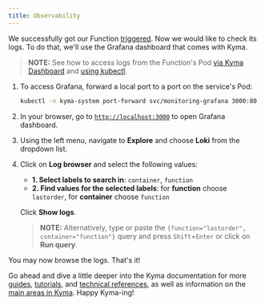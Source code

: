 ```yaml
---
title: Observability
---
```


We successfully got our Function [triggered](05-trigger-workload-with-event.md).
Now we would like to check its logs. 
To do that, we'll use the Grafana dashboard that comes with Kyma. 

> **NOTE:** See how to access logs from the Function's Pod [via Kyma Dashboard](../04-operation-guides/operations/obsv-01-access-logs/#kubernetes-logs-in-kyma-dashboard) and [using kubectl](../04-operation-guides/operations/obsv-01-access-logs/#kubernetes-logs-using-kubectl). 

1. To access Grafana, forward a local port to a port on the service's Pod:
    ```bash
    kubectl -n kyma-system port-forward svc/monitoring-grafana 3000:80
    ```
2. In your browser, go to [`http://localhost:3000`](http://localhost:3000) to open Grafana dashboard.
3. Using the left menu, navigate to **Explore** and choose **Loki** from the dropdown list.
4. Click on **Log browser** and select the following values:
   - **1. Select labels to search in**: `container`, `function`
   - **2. Find values for the selected labels**: for **function** choose `lastorder`, for **container** choose `function` 
   
   Click **Show logs**.

    > **NOTE:** Alternatively, type or paste the `{function="lastorder", container="function"}` query and press `Shift`+`Enter` or click on **Run query**. 

You may now browse the logs. That's it! 

Go ahead and dive a little deeper into the Kyma documentation for more [guides](../04-operation-guides), [tutorials](../03-tutorials), and [technical references](../05-technical-reference), as well as information on the [main areas in Kyma](../01-overview/02-main-areas). Happy Kyma-ing!